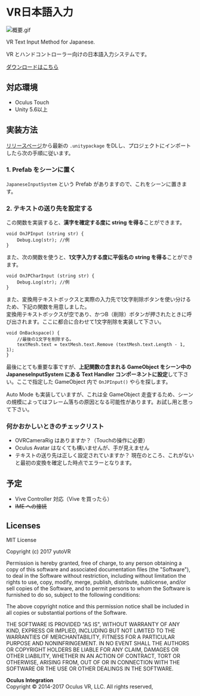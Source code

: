 # VR日本語入力

![概要.gif](http://yutokun.com/vr/jpinput/1-overview.gif)

VR Text Input Method for Japanese.

VR とハンドコントローラー向けの日本語入力システムです。  

[ダウンロードはこちら](https://github.com/yutokun/VR-Text-Input/releases)

## 対応環境

- Oculus Touch
- Unity 5.6以上

## 実装方法

[リリースページ](https://github.com/yutokun/VR-Text-Input/releases)から最新の `.unitypackage` をDLし、プロジェクトにインポートしたら次の手順に従います。

### 1. Prefab をシーンに置く

`JapaneseInputSystem` という Prefab がありますので、これをシーンに置きます。  

### 2. テキストの送り先を設定する

この関数を実装すると、**漢字を確定する度に string を得る**ことができます。

```
void OnJPInput (string str) {
	Debug.Log(str); //例
}
```

また、次の関数を使うと、**1文字入力する度に平仮名の string を得る**ことができます。

```
void OnJPCharInput (string str) {
	Debug.Log(str); //例
}
```

また、変換用テキストボックスと実際の入力先で1文字削除ボタンを使い分けるため、下記の関数を用意しました。  
変換用テキストボックスが空であり、かつB（削除）ボタンが押されたときに呼び出されます。ここに都合に合わせて1文字削除を実装して下さい。

```
void OnBackspace() {
	//最後の1文字を削除する。
	textMesh.text = textMesh.text.Remove (textMesh.text.Length - 1, 1);
}
```

最後にとても重要な事ですが、**上記関数の含まれる GameObject をシーン中の JapaneseInputSystem にある Text Handler コンポーネントに設定**して下さい。ここで指定した GameObject 内で `OnJPInput()` やらを探します。

Auto Mode も実装していますが、これは全 GameObject 走査するため、シーンの規模によってはフレーム落ちの原因となる可能性があります。お試し用と思って下さい。

### 何かおかしいときのチェックリスト

- OVRCameraRig はありますか？（Touchの操作に必要）
- Oculus Avatar はなくても構いませんが、手が見えません
- テキストの送り先は正しく設定されていますか？ 現在のところ、これがないと最初の変換を確定した時点でエラーとなります。

## 予定

- Vive Controller 対応（Vive を買ったら）
- ~~IME への接続~~

## Licenses

MIT License

Copyright (c) 2017 yutoVR

Permission is hereby granted, free of charge, to any person obtaining a copy
of this software and associated documentation files (the "Software"), to deal
in the Software without restriction, including without limitation the rights
to use, copy, modify, merge, publish, distribute, sublicense, and/or sell
copies of the Software, and to permit persons to whom the Software is
furnished to do so, subject to the following conditions:

The above copyright notice and this permission notice shall be included in all
copies or substantial portions of the Software.

THE SOFTWARE IS PROVIDED "AS IS", WITHOUT WARRANTY OF ANY KIND, EXPRESS OR
IMPLIED, INCLUDING BUT NOT LIMITED TO THE WARRANTIES OF MERCHANTABILITY,
FITNESS FOR A PARTICULAR PURPOSE AND NONINFRINGEMENT. IN NO EVENT SHALL THE
AUTHORS OR COPYRIGHT HOLDERS BE LIABLE FOR ANY CLAIM, DAMAGES OR OTHER
LIABILITY, WHETHER IN AN ACTION OF CONTRACT, TORT OR OTHERWISE, ARISING FROM,
OUT OF OR IN CONNECTION WITH THE SOFTWARE OR THE USE OR OTHER DEALINGS IN THE
SOFTWARE.

**Oculus Integration**  
Copyright © 2014-2017 Oculus VR, LLC. All rights reserved,